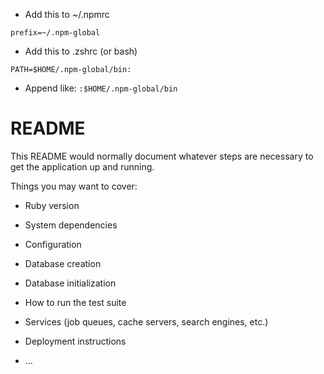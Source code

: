 * Add this to ~/.npmrc

`prefix=~/.npm-global`

* Add this to .zshrc (or bash)

`PATH=$HOME/.npm-global/bin:`

* Append like:
`:$HOME/.npm-global/bin`


# README

This README would normally document whatever steps are necessary to get the
application up and running.

Things you may want to cover:

* Ruby version

* System dependencies

* Configuration

* Database creation

* Database initialization

* How to run the test suite

* Services (job queues, cache servers, search engines, etc.)

* Deployment instructions

* ...
